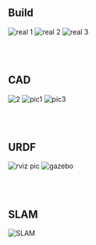 ## Build
![real 1](https://github.com/The-Kriz/rog_ros_bot/assets/90817926/10a06eaa-d31e-443d-a39c-ca5b8477389d)
![real 2](https://github.com/The-Kriz/rog_ros_bot/assets/90817926/e106d1be-d787-4cfa-99ea-35f55aadef9d)
![real 3](https://github.com/The-Kriz/rog_ros_bot/assets/90817926/6fb5654f-f8e2-472e-9dde-2ce16b72dd1f)

</br>
</br>

## CAD
![2](https://github.com/The-Kriz/rog_ros_bot/assets/90817926/97e8e0a6-08bc-4487-9f2c-c48c43e096ba)
![pic1](https://github.com/The-Kriz/rog_ros_bot/assets/90817926/664ad651-b257-47d0-9ee8-8e4d322c571b)
![pic3](https://github.com/The-Kriz/rog_ros_bot/assets/90817926/2c37552a-216d-4e06-966d-ef815a751a47)

</br>
</br>

## URDF
![rviz pic](https://github.com/The-Kriz/rog_ros_bot/assets/90817926/cbf302e6-66fe-47a0-bc24-b182f577a467)
![gazebo](https://github.com/The-Kriz/rog_ros_bot/assets/90817926/12e0c792-45bc-40ff-9b38-798369b841f1)

</br>
</br>

## SLAM
![SLAM](https://github.com/The-Kriz/rog_ros_bot/assets/90817926/e7643d32-d192-4799-8a7c-126aeaa817d5)

